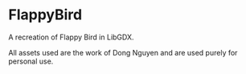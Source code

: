 # FlappyBird
A recreation of Flappy Bird in LibGDX. 

All assets used are the work of Dong Nguyen and are used purely for personal use.
